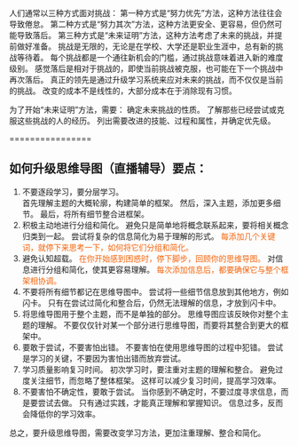 人们通常以三种方式面对挑战：
第一种方式是“努力优先”方法，这种方法往往会导致倦怠。
第二种方式是“努力其次”方法，这种方法更安全、更容易，但仍然可能导致落后。
第三种方式是“未来证明”方法，这种方法考虑了未来的挑战，并提前做好准备。
挑战是无限的，无论是在学校、大学还是职业生涯中，总有新的挑战等待着。
每个挑战都是一个通往新机会的门槛，通过挑战意味着进入新的难度级别。
感觉落后是相对于挑战的，即使当前挑战被克服，也可能在下一个挑战中再次落后。
真正的领先是通过升级学习系统来应对未来的挑战，而不仅仅是当前的挑战。
改变的成本不是线性的，大部分成本在于消除现有习惯。

为了开始“未来证明”方法，需要：
	确定未来挑战的性质。
	了解那些已经尝试或克服这些挑战的人的经历。
	列出需要改进的技能、过程和属性，并确定优先级。


================


## 如何升级思维导图（直播辅导）要点：

1. 不要逐段学习，要分层学习。  
    首先理解主题的大概轮廓，构建简单的框架。
    然后，深入主题，添加更多细节。
    最后，将所有细节整合进框架。
2. 积极主动地进行分组和简化。 
    避免只是简单地将概念联系起来，要将相关概念归类到一起。
    尝试将复杂的信息简化为易于理解的形式。
    <font color=#F36208>每添加几个关键词，就停下来思考一下，如何将它们分组和简化。</font>
3. 避免认知超载。
	<font color=#F36208>    在你开始感到困惑时，停下脚步，回顾你的思维导图。</font>
    对信息进行分组和简化，使其更容易理解。
	<font color=#F36208>   每次添加信息后，都要确保它与整个框架相协调。</font>
4. 不要将所有细节都记在思维导图中。
    尝试将一些细节信息放到其他地方，例如闪卡。
    只有在尝试过简化和整合后，仍然无法理解的信息，才放到闪卡中。
5. 将思维导图用于整个主题，而不是单独的部分。
    思维导图应该反映你对整个主题的理解。
    不要仅仅针对某一个部分进行思维导图，而要将其整合到更大的框架中。
6. 要敢于尝试，不要害怕出错。
    不要害怕在使用思维导图的过程中犯错。
    尝试是学习的关键，不要因为害怕出错而放弃尝试。
7. 学习质量影响复习时间。
    初次学习时，要注重对主题的理解和整合。
    避免过度关注细节，而忽略了整体框架。
    这样可以减少复习时间，提高学习效率。
8. 不要害怕不确定性，要敢于尝试。
    当你感到不确定时，不要过度寻求信息，而是要尝试去做。
    只有通过实践，才能真正理解和掌握知识。
    信息过多，反而会降低你的学习效率。

总之，要升级思维导图，需要改变学习方法，更加注重理解、整合和简化。
